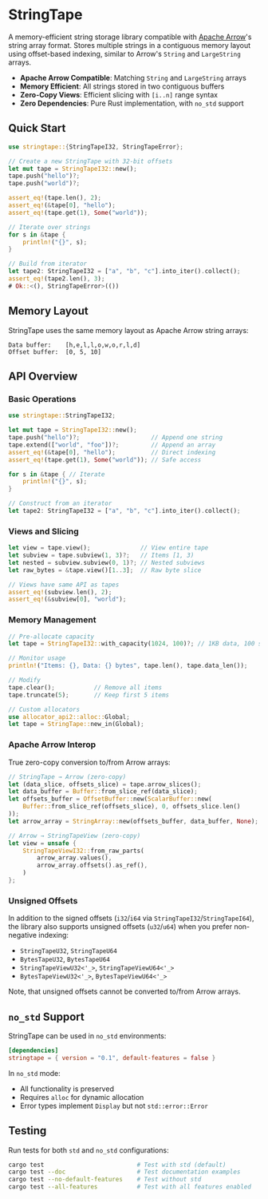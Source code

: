 # StringTape

A memory-efficient string storage library compatible with [Apache Arrow](https://arrow.apache.org/)'s string array format.
Stores multiple strings in a contiguous memory layout using offset-based indexing, similar to Arrow's `String` and `LargeString` arrays.

- __Apache Arrow Compatible__: Matching `String` and `LargeString` arrays
- __Memory Efficient__: All strings stored in two contiguous buffers
- __Zero-Copy Views__: Efficient slicing with `[i..n]` range syntax
- __Zero Dependencies__: Pure Rust implementation, with `no_std` support

## Quick Start

```rust
use stringtape::{StringTapeI32, StringTapeError};

// Create a new StringTape with 32-bit offsets
let mut tape = StringTapeI32::new();
tape.push("hello")?;
tape.push("world")?;

assert_eq!(tape.len(), 2);
assert_eq!(&tape[0], "hello");
assert_eq!(tape.get(1), Some("world"));

// Iterate over strings
for s in &tape {
    println!("{}", s);
}

// Build from iterator
let tape2: StringTapeI32 = ["a", "b", "c"].into_iter().collect();
assert_eq!(tape2.len(), 3);
# Ok::<(), StringTapeError>(())
```

## Memory Layout

StringTape uses the same memory layout as Apache Arrow string arrays:

```text
Data buffer:    [h,e,l,l,o,w,o,r,l,d]
Offset buffer:  [0, 5, 10]
```

## API Overview

### Basic Operations

```rust
use stringtape::StringTapeI32;

let mut tape = StringTapeI32::new();
tape.push("hello")?;                    // Append one string
tape.extend(["world", "foo"])?;         // Append an array
assert_eq!(&tape[0], "hello");          // Direct indexing
assert_eq!(tape.get(1), Some("world")); // Safe access

for s in &tape { // Iterate
    println!("{}", s);
}

// Construct from an iterator
let tape2: StringTapeI32 = ["a", "b", "c"].into_iter().collect();
```

### Views and Slicing

```rust
let view = tape.view();              // View entire tape
let subview = tape.subview(1, 3)?;   // Items [1, 3)
let nested = subview.subview(0, 1)?; // Nested subviews
let raw_bytes = &tape.view()[1..3];  // Raw byte slice

// Views have same API as tapes
assert_eq!(subview.len(), 2);
assert_eq!(&subview[0], "world");
```

### Memory Management

```rust
// Pre-allocate capacity
let tape = StringTapeI32::with_capacity(1024, 100)?; // 1KB data, 100 strings

// Monitor usage
println!("Items: {}, Data: {} bytes", tape.len(), tape.data_len());

// Modify
tape.clear();           // Remove all items
tape.truncate(5);       // Keep first 5 items

// Custom allocators
use allocator_api2::alloc::Global;
let tape = StringTape::new_in(Global);
```

### Apache Arrow Interop

True zero-copy conversion to/from Arrow arrays:

```rust
// StringTape → Arrow (zero-copy)
let (data_slice, offsets_slice) = tape.arrow_slices();
let data_buffer = Buffer::from_slice_ref(data_slice);
let offsets_buffer = OffsetBuffer::new(ScalarBuffer::new(
    Buffer::from_slice_ref(offsets_slice), 0, offsets_slice.len()
));
let arrow_array = StringArray::new(offsets_buffer, data_buffer, None);

// Arrow → StringTapeView (zero-copy)
let view = unsafe {
    StringTapeViewI32::from_raw_parts(
        arrow_array.values(),
        arrow_array.offsets().as_ref(),
    )
};
```

### Unsigned Offsets

In addition to the signed offsets (`i32`/`i64` via `StringTapeI32`/`StringTapeI64`),
the library also supports unsigned offsets (`u32`/`u64`) when you prefer non-negative indexing:

- `StringTapeU32`, `StringTapeU64`
- `BytesTapeU32`, `BytesTapeU64`
- `StringTapeViewU32<'_>`, `StringTapeViewU64<'_>`
- `BytesTapeViewU32<'_>`, `BytesTapeViewU64<'_>`

Note, that unsigned offsets cannot be converted to/from Arrow arrays.

## `no_std` Support

StringTape can be used in `no_std` environments:

```toml
[dependencies]
stringtape = { version = "0.1", default-features = false }
```

In `no_std` mode:

- All functionality is preserved
- Requires `alloc` for dynamic allocation
- Error types implement `Display` but not `std::error::Error`

## Testing

Run tests for both `std` and `no_std` configurations:

```bash
cargo test                          # Test with std (default)
cargo test --doc                    # Test documentation examples
cargo test --no-default-features    # Test without std
cargo test --all-features           # Test with all features enabled
```
